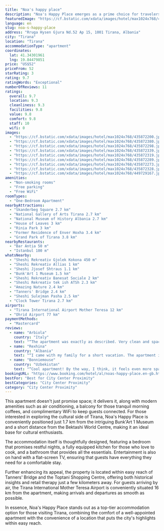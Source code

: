 ```yaml
---
title: "Noa's happy place"
description: "Noa's Happy Place emerges as a prime choice for travelers seeking comfort and convenience in the heart of Tirana."
featuredImage: "https://cf.bstatic.com/xdata/images/hotel/max1024x768/435872200.jpg?k=2321c34307bcdc5d770b6f62906e6a45fab40b8324826900bdf5f15eb6f8fc47&o=&hp=1"
language: en
slug: noa-s-happy-place
address: "Rruga Hysen Gjura Nd.52 Ap 15, 1001 Tirana, Albania"
city: "Tirana"
location: "Tirana"
accommodationType: "apartment"
coordinates:
  lat: 41.34301961
  lng: 19.84479851
price: "US$52"
priceFrom: 52
starRating: 3
rating: 9.7
ratingWords: "Exceptional"
numberOfReviews: 11
ratings:
  overall: 9.7
  location: 9.3
  cleanliness: 9.3
  facilities: 9.8
  value: 9.8
  comfort: 9.8
  staff: 10
  wifi: 0
images:
  - "https://cf.bstatic.com/xdata/images/hotel/max1024x768/435872200.jpg?k=2321c34307bcdc5d770b6f62906e6a45fab40b8324826900bdf5f15eb6f8fc47&o=&hp=1"
  - "https://cf.bstatic.com/xdata/images/hotel/max1024x768/435872380.jpg?k=921a9cfe7bc17cd0da2470608341fe231eccbc121c641cc7eb1e22c77e6b0a32&o=&hp=1"
  - "https://cf.bstatic.com/xdata/images/hotel/max1024x768/435872298.jpg?k=735f660862f51ca5a740904dddd2f9008a27b097a552a28d4af8a4b3e2040f0a&o=&hp=1"
  - "https://cf.bstatic.com/xdata/images/hotel/max1024x768/435872339.jpg?k=dec9f81ddc0ea06a68f6b75ce3411e1915271a6fc6b1b360436591c29a263430&o=&hp=1"
  - "https://cf.bstatic.com/xdata/images/hotel/max1024x768/435872319.jpg?k=5bd2f21bc26847bf5a6c9813400e7a4c199064184256418c75b1f1eeb868dcf3&o=&hp=1"
  - "https://cf.bstatic.com/xdata/images/hotel/max1024x768/435872289.jpg?k=3d51b99a8a0885239bec51d9ffca426d060869ef7397987291951fc9ddc44937&o=&hp=1"
  - "https://cf.bstatic.com/xdata/images/hotel/max1024x768/435872273.jpg?k=926026bddc7d5328b83ff59390c44ad9b013aee0a276287057afa9352ab5a781&o=&hp=1"
  - "https://cf.bstatic.com/xdata/images/hotel/max1024x768/435872328.jpg?k=ecc871e792aaf381ceb1e07b651ec0767288b9b91ff8001134d4ef093d8b923a&o=&hp=1"
  - "https://cf.bstatic.com/xdata/images/hotel/max1024x768/449729167.jpg?k=66b2479e97987a744ca07b0f6ff4e9fd6b1160c82f534241b201ba916e1c3ba6&o=&hp=1"
amenities:
  - "Non-smoking rooms"
  - "Free parking"
  - "Free WiFi"
roomTypes:
  - "One-Bedroom Apartment"
nearbyAttractions:
  - "Skanderbeg Square 2.7 km"
  - "National Gallery of Arts Tirana 2.7 km"
  - "National Museum of History Albania 2.7 km"
  - "House of Leaves 3 km"
  - "Rinia Park 3 km"
  - "Former Residence of Enver Hoxha 3.4 km"
  - "Grand Park of Tirana 3.8 km"
nearbyRestaurants:
  - "Bar Antia 50 m"
  - "Istanbul 100 m"
whatsNearby:
  - "Sheshi Rekreativ Gjolek Kokona 450 m"
  - "Sheshi Rekreativ Allias 1 km"
  - "Sheshi Jjosef Shtraus 1.1 km"
  - "Bunk'Art 1 Museum 1.5 km"
  - "Sheshi Rekreativ Banesat Sociale 2 km"
  - "Sheshi Rekreativ tek ish ATSh 2.3 km"
  - "Amazing Nature 2.4 km"
  - "Tanners' Bridge 2.4 km"
  - "Sheshi Sulejman Pasha 2.5 km"
  - "Clock Tower Tirana 2.7 km"
airports:
  - "Tirana International Airport Mother Teresa 12 km"
  - "Ohrid Airport 77 km"
paymentMethods:
  - "Mastercard"
reviews:
  - name: "Arbiola"
    country: "Italy"
    text: "“The apartment was exactly as described. Very clean and spacious. The host was really helpful and friendly. Highly recommended.”"
  - name: "Rexhina"
    country: "Albania"
    text: "“I came with my family for a short vacation. The apartment is very spacious and cozy. It has many windows and a big balcony so there is natural light during the day. The apartment was clean and the owner is very welcoming and kind.”"
  - name: "Bonniemouse"
    country: "Uzbekistan"
    text: "“Cool apartment! By the way, I think, it feels even more spacious in-person than on photos. The huge comfortable sofa! Dining table is very comfortable for both eating and working. Large kitchen as \"It is a dream come true\" of any housewife....”"
bookingURL: "https://www.booking.com/hotel/al/noas-happy-place.en-gb.html?aid=8035640"
bestFor: "Best for City Center Proximity"
bestCategories: "City Center Proximity"
category: "City Center Proximity"
---
```


This apartment doesn't just promise space; it delivers it, along with modern amenities such as air conditioning, a balcony for those tranquil morning coffees, and complimentary WiFi to keep guests connected. For those interested in exploring the cultural side of Tirana, Noa's Happy Place is conveniently positioned just 1.7 km from the intriguing Bunk'Art 1 Museum and a short distance from the Bektashi World Centre, making it an ideal base for cultural enthusiasts.

The accommodation itself is thoughtfully designed, featuring a bedroom that promises restful nights, a fully equipped kitchen for those who love to cook, and a bathroom that provides all the essentials. Entertainment is also on hand with a flat-screen TV, ensuring that guests have everything they need for a comfortable stay.

Further enhancing its appeal, the property is located within easy reach of Tanners' Bridge and the Toptani Shopping Centre, offering both historical insights and retail therapy just a few kilometers away. For guests arriving by air, the Tirana International Mother Teresa Airport is conveniently situated 16 km from the apartment, making arrivals and departures as smooth as possible.

In essence, Noa's Happy Place stands out as a top-tier accommodation option for those visiting Tirana, combining the comfort of a well-appointed apartment with the convenience of a location that puts the city's highlights within easy reach.